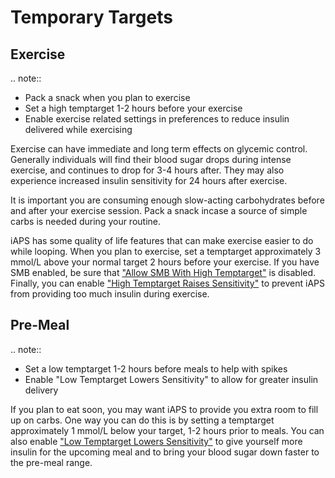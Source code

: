 # Temporary Targets

## Exercise

.. note::
   - Pack a snack when you plan to exercise
   - Set a high temptarget 1-2 hours before your exercise
   - Enable exercise related settings in preferences to reduce insulin delivered while exercising

Exercise can have immediate and long term effects on glycemic control. Generally individuals will find their blood sugar drops during intense exercise, and continues to drop for 3-4 hours after. They may also experience increased insulin sensitivity for 24 hours after exercise.

It is important you are consuming enough slow-acting carbohydrates before and after your exercise session. Pack a snack incase a source of simple carbs is needed during your routine. 

iAPS has some quality of life features that can make exercise easier to do while looping. When you plan to exercise, set a temptarget approximately 3 mmol/L above your normal target 2 hours before your exercise. If you have SMB enabled, be sure that ["Allow SMB With High Temptarget"](../settings/configuration/preferences/smbsettings.md) is disabled. Finally, you can enable ["High Temptarget Raises Sensitivity"](../settings/configuration/preferences/targetsettings.md) to prevent iAPS from providing too much insulin during exercise. 

## Pre-Meal

.. note::
   - Set a low temptarget 1-2 hours before meals to help with spikes
   - Enable "Low Temptarget Lowers Sensitivity" to allow for greater insulin delivery

If you plan to eat soon, you may want iAPS to provide you extra room to fill up on carbs. One way you can do this is by setting a temptarget approximately 1 mmol/L below your target, 1-2 hours prior to meals. You can also enable ["Low Temptarget Lowers Sensitivity"](../settings/configuration/preferences/targetsettings.md)  to give yourself more insulin for the upcoming meal and to bring your blood sugar down faster to the pre-meal range.

